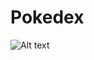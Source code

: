 # Pokedex
![Alt text](http://i1271.photobucket.com/albums/jj622/frederickchoe/Capture_zpsiorvfv6v.jpg "Pokedex")
